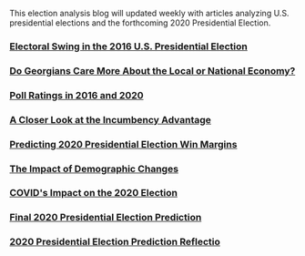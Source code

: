 This election analysis blog will updated weekly with articles analyzing U.S. presidential elections and the forthcoming 2020 Presidential Election.

### [Electoral Swing in the 2016 U.S. Presidential Election](posts/blog1.md)

### [Do Georgians Care More About the Local or National Economy?](posts/blog2.md)

### [Poll Ratings in 2016 and 2020](posts/blog3.md)

### [A Closer Look at the Incumbency Advantage](posts/blog4.md)

### [Predicting 2020 Presidential Election Win Margins](posts/blog5.md)

### [The Impact of Demographic Changes](posts/blog6.md)

### [COVID's Impact on the 2020 Election](posts/blog7.md)

### [Final 2020 Presidential Election Prediction](posts/blogfinal.md)

### [2020 Presidential Election Prediction Reflectio](posts/predictionreflection.md)